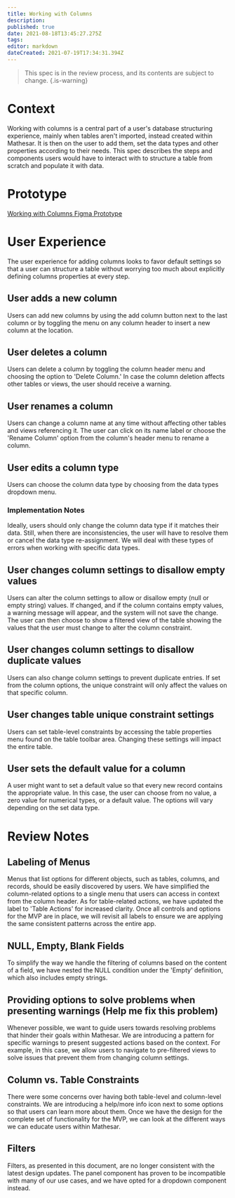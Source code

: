 ```yaml
---
title: Working with Columns
description: 
published: true
date: 2021-08-18T13:45:27.275Z
tags: 
editor: markdown
dateCreated: 2021-07-19T17:34:31.394Z
---
```


> This spec is in the review process, and its contents are subject to change. 
{.is-warning}

# Context
Working with columns is a central part of a user's database structuring experience, mainly when tables aren't imported, instead created within Mathesar. It is then on the user to add them, set the data types and other properties according to their needs.
This spec describes the steps and components users would have to interact with to structure a table from scratch and populate it with data.

# Prototype
[Working with Columns Figma Prototype](https://www.figma.com/proto/Uaf1ntcldzK2U41Jhw6vS2/Mathesar-MVP?page-id=2750%3A17660&node-id=2816%3A18654&viewport=2205%2C368%2C0.5616371035575867&scaling=contain&starting-point-node-id=2816%3A18654)

# User Experience
The user experience for adding columns looks to favor default settings so that a user can structure a table without worrying too much about explicitly defining columns properties at every step. 

## User adds a new column
Users can add new columns by using the add column button next to the last column or by toggling the menu on any column header to insert a new column at the location.

## User deletes a column
Users can delete a column by toggling the column header menu and choosing the option to 'Delete Column.' In case the column deletion affects other tables or views, the user should receive a warning.

## User renames a column
Users can change a column name at any time without affecting other tables and views referencing it. The user can click on its name label or choose the 'Rename Column' option from the column's header menu to rename a column.

## User edits a column type
Users can choose the column data type by choosing from the data types dropdown menu.

### Implementation Notes
Ideally, users should only change the column data type if it matches their data. Still, when there are inconsistencies, the user will have to resolve them or cancel the data type re-assignment. We will deal with these types of errors when working with specific data types.

## User changes column settings to disallow empty values
Users can alter the column settings to allow or disallow empty (null or empty string) values. If changed, and if the column contains empty values, a warning message will appear, and the system will not save the change. The user can then choose to show a filtered view of the table showing the values that the user must change to alter the column constraint.

## User changes column settings to disallow duplicate values
Users can also change column settings to prevent duplicate entries. If set from the column options, the unique constraint will only affect the values on that specific column.

## User changes table unique constraint settings
Users can set table-level constraints by accessing the table properties menu found on the table toolbar area. Changing these settings will impact the entire table. 

## User sets the default value for a column
A user might want to set a default value so that every new record contains the appropriate value. In this case, the user can choose from no value, a zero value for numerical types, or a default value. The options will vary depending on the set data type.


# Review Notes
## Labeling of  Menus
Menus that list options for different objects, such as tables, columns, and records, should be easily discovered by users. We have simplified the column-related options to a single menu that users can access in context from the column header. As for table-related actions, we have updated the label to 'Table Actions' for increased clarity. Once all controls and options for the MVP are in place, we will revisit all labels to ensure we are applying the same consistent patterns across the entire app.

## NULL, Empty, Blank Fields
To simplify the way we handle the filtering of columns based on the content of a field, we have nested the NULL condition under the 'Empty' definition, which also includes empty strings. 

## Providing options to solve problems when presenting warnings (Help me fix this problem)
Whenever possible, we want to guide users towards resolving problems that hinder their goals within Mathesar. We are introducing a pattern for specific warnings to present suggested actions based on the context. For example, in this case, we allow users to navigate to pre-filtered views to solve issues that prevent them from changing column settings.

## Column vs. Table Constraints
There were some concerns over having both table-level and column-level constraints. We are introducing a help/more info icon next to some options so that users can learn more about them. Once we have the design for the complete set of functionality for the MVP, we can look at the different ways we can educate users within Mathesar.

## Filters
Filters, as presented in this document, are no longer consistent with the latest design updates. The panel component has proven to be incompatible with many of our use cases, and we have opted for a dropdown component instead.
